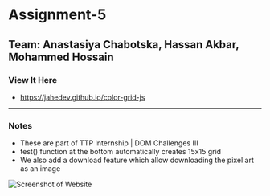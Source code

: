 # Assignment-5
## Team: Anastasiya Chabotska, Hassan Akbar, Mohammed Hossain

### View It Here
- https://jahedev.github.io/color-grid-js
---
### Notes
- These are part of TTP Internship | DOM Challenges III
- test() function at the bottom automatically creates 15x15 grid
- We also add a download feature which allow downloading the pixel art as an image

![Screenshot of Website](https://i.imgur.com/Qfc9IE7.jpg)
